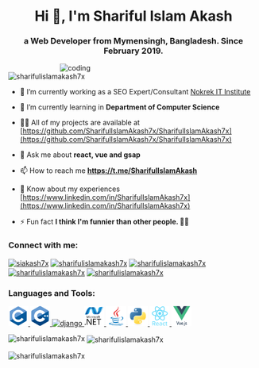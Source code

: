 <h1 align="center">Hi 👋, I'm Shariful Islam Akash</h1>
<h3 align="center">a Web Developer from Mymensingh, Bangladesh. Since February 2019.</h3>

<img align="right" alt="coding" width="400" src="https://gifdb.com/images/high/animated-man-computer-coding-nae6mec378lsg1i3.webp">

<p align="left"> <img src="https://komarev.com/ghpvc/?username=sharifulislamakash7x&label=Profile%20views&color=0e75b6&style=flat" alt="sharifulislamakash7x" /> </p>

- 🔭 I’m currently working as a SEO Expert/Consultant [Nokrek IT Institute](https://nokrekit.com/)

- 🌱 I’m currently learning in **Department of Computer Science**

- 👨‍💻 All of my projects are available at [https://github.com/SharifulIslamAkash7x/SharifulIslamAkash7x](https://github.com/SharifulIslamAkash7x/SharifulIslamAkash7x)

- 💬 Ask me about **react, vue and gsap**

- 📫 How to reach me **https://t.me/SharifulIslamAkash**

- 📄 Know about my experiences [https://www.linkedin.com/in/SharifulIslamAkash7x](https://www.linkedin.com/in/SharifulIslamAkash7x)

- ⚡ Fun fact **I think I'm funnier than other people. 😵‍💫**

<h3 align="left">Connect with me:</h3>
<p align="left">
<a href="https://twitter.com/siakash7x" target="blank"><img align="center" src="https://raw.githubusercontent.com/rahuldkjain/github-profile-readme-generator/master/src/images/icons/Social/twitter.svg" alt="siakash7x" height="30" width="40" /></a>
<a href="https://linkedin.com/in/sharifulislamakash7x" target="blank"><img align="center" src="https://raw.githubusercontent.com/rahuldkjain/github-profile-readme-generator/master/src/images/icons/Social/linked-in-alt.svg" alt="sharifulislamakash7x" height="30" width="40" /></a>
<a href="https://fb.com/sharifulislamakash7x" target="blank"><img align="center" src="https://raw.githubusercontent.com/rahuldkjain/github-profile-readme-generator/master/src/images/icons/Social/facebook.svg" alt="sharifulislamakash7x" height="30" width="40" /></a>
<a href="https://instagram.com/sharifulislamakash7x" target="blank"><img align="center" src="https://raw.githubusercontent.com/rahuldkjain/github-profile-readme-generator/master/src/images/icons/Social/instagram.svg" alt="sharifulislamakash7x" height="30" width="40" /></a>
<a href="https://www.youtube.com/c/sharifulislamakash7x" target="blank"><img align="center" src="https://raw.githubusercontent.com/rahuldkjain/github-profile-readme-generator/master/src/images/icons/Social/youtube.svg" alt="sharifulislamakash7x" height="30" width="40" /></a>
</p>

<h3 align="left">Languages and Tools:</h3>
<p align="left"> <a href="https://www.cprogramming.com/" target="_blank" rel="noreferrer"> <img src="https://raw.githubusercontent.com/devicons/devicon/master/icons/c/c-original.svg" alt="c" width="40" height="40"/> </a> <a href="https://www.w3schools.com/cpp/" target="_blank" rel="noreferrer"> <img src="https://raw.githubusercontent.com/devicons/devicon/master/icons/cplusplus/cplusplus-original.svg" alt="cplusplus" width="40" height="40"/> </a> <a href="https://www.djangoproject.com/" target="_blank" rel="noreferrer"> <img src="https://cdn.worldvectorlogo.com/logos/django.svg" alt="django" width="40" height="40"/> </a> <a href="https://dotnet.microsoft.com/" target="_blank" rel="noreferrer"> <img src="https://raw.githubusercontent.com/devicons/devicon/master/icons/dot-net/dot-net-original-wordmark.svg" alt="dotnet" width="40" height="40"/> </a> <a href="https://www.java.com" target="_blank" rel="noreferrer"> <img src="https://raw.githubusercontent.com/devicons/devicon/master/icons/java/java-original.svg" alt="java" width="40" height="40"/> </a> <a href="https://www.python.org" target="_blank" rel="noreferrer"> <img src="https://raw.githubusercontent.com/devicons/devicon/master/icons/python/python-original.svg" alt="python" width="40" height="40"/> </a> <a href="https://reactjs.org/" target="_blank" rel="noreferrer"> <img src="https://raw.githubusercontent.com/devicons/devicon/master/icons/react/react-original-wordmark.svg" alt="react" width="40" height="40"/> </a> <a href="https://vuejs.org/" target="_blank" rel="noreferrer"> <img src="https://raw.githubusercontent.com/devicons/devicon/master/icons/vuejs/vuejs-original-wordmark.svg" alt="vuejs" width="40" height="40"/> </a> </p>

<p><img align="left" src="https://github-readme-stats.vercel.app/api/top-langs?username=sharifulislamakash7x&show_icons=true&locale=en&layout=compact" alt="sharifulislamakash7x" /></p>

<p>&nbsp;<img align="center" src="https://github-readme-stats.vercel.app/api?username=sharifulislamakash7x&show_icons=true&locale=en" alt="sharifulislamakash7x" /></p>

<p><img align="center" src="https://github-readme-streak-stats.herokuapp.com/?user=sharifulislamakash7x&" alt="sharifulislamakash7x" /></p>
